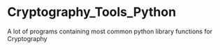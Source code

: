 # Cryptography_Tools_Python
A lot of programs containing most common python library functions for Cryptography
